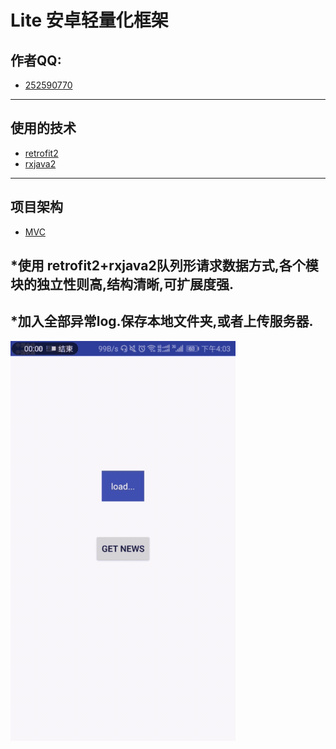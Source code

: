 # Lite 安卓轻量化框架

## 作者QQ:
* [252590770](#category)
---------

## 使用的技术

* [retrofit2](#category)
* [rxjava2](#recommend)

---------
## 项目架构
* [MVC](#articles)



 *使用 retrofit2+rxjava2队列形请求数据方式,各个模块的独立性则高,结构清晰,可扩展度强.
--
 *加入全部异常log.保存本地文件夹,或者上传服务器.
--
![nihao](https://github.com/252590770/Lite/blob/master/2018-01-16-16-13-38.gif)



